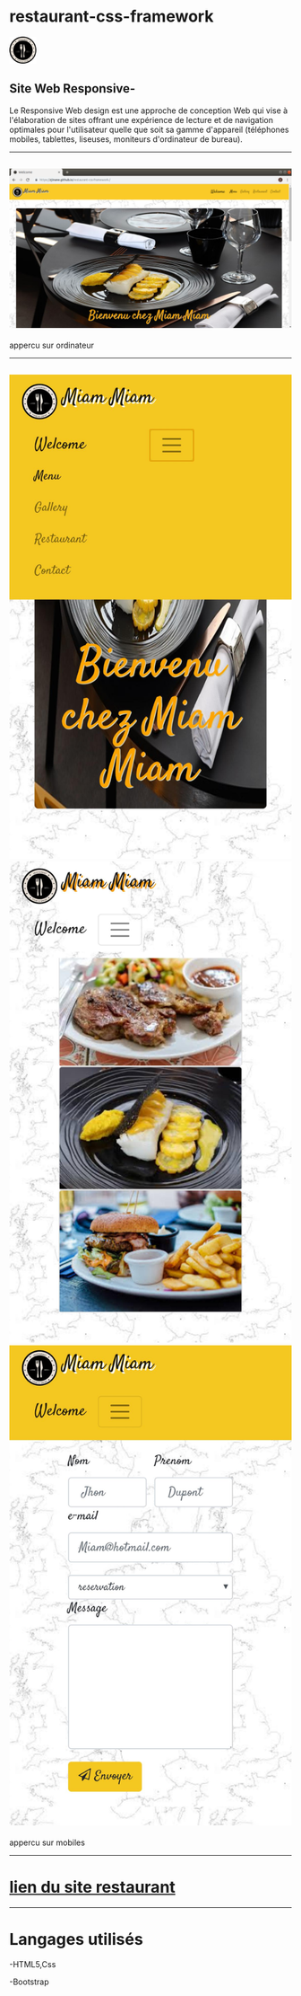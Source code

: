 # restaurant-css-framework



<img src="assets/img/logo.png" width="48">








## Site Web Responsive-



Le Responsive Web design est une approche de conception Web qui vise à l'élaboration de sites offrant une expérience de lecture et de navigation optimales pour l'utilisateur quelle que soit sa gamme d'appareil (téléphones mobiles, tablettes, liseuses, moniteurs d'ordinateur de bureau).

*******

![pc](assets/img/pc.png)
------
appercu sur ordinateur


******
![gsm](assets/img/gsm.jpeg)
![gsm](assets/img/gsm2.jpeg)
![gsm](assets/img/gsm3.jpeg)
------
 appercu sur mobiles

******
# [lien du site restaurant](https://zjinane.github.io/restaurant-css-framework-/) 

******
# Langages utilisés

-HTML5,Css

-Bootstrap

